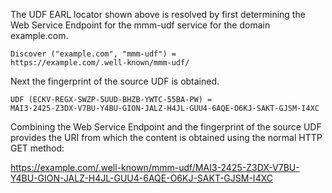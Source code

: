 The UDF EARL locator shown above is resolved by first determining the Web Service
Endpoint for the mmm-udf service for the domain example.com.

~~~~
Discover ("example.com", "mmm-udf") = 
https://example.com/.well-known/mmm-udf/
~~~~

Next the fingerprint of the source UDF is obtained.

~~~~
UDF (ECKV-REGX-SWZP-5UUD-BHZB-YWTC-55BA-PW) =
MAI3-2425-Z3DX-V7BU-Y4BU-GION-JALZ-H4JL-GUU4-6AQE-O6KJ-SAKT-GJSM-I4XC
~~~~

Combining the Web Service Endpoint and the fingerprint of the source UDF provides
the URI from which the content is obtained using the normal HTTP GET method:

https://example.com/.well-known/mmm-udf/MAI3-2425-Z3DX-V7BU-Y4BU-GION-JALZ-H4JL-GUU4-6AQE-O6KJ-SAKT-GJSM-I4XC


